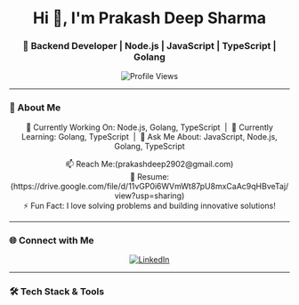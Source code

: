 <h1 align="center">Hi 👋, I'm Prakash Deep Sharma</h1>
<h3 align="center">🚀 Backend Developer | Node.js | JavaScript | TypeScript | Golang</h3>

<p align="center">
  <img src="https://komarev.com/ghpvc/?username=prakashdeep2902&label=Profile%20Views&color=0e75b6&style=flat" alt="Profile Views" />
</p>

---

### 🌟 About Me
<p align="center">
  🔭 Currently Working On: Node.js, Golang, TypeScript &nbsp;|&nbsp;  
  🌱 Currently Learning: Golang, TypeScript &nbsp;|&nbsp;  
  💬 Ask Me About: JavaScript, Node.js, Golang, TypeScript  
</p>

<p align="center">
  📫 Reach Me:(prakashdeep2902@gmail.com) <br>
  📄 Resume:(https://drive.google.com/file/d/11vGP0i6WVmWt87pU8mxCaAc9qHBveTaj/view?usp=sharing) <br>
  ⚡ Fun Fact: I love solving problems and building innovative solutions!
</p>

---

### 🌐 Connect with Me
<p align="center">
  <a href="https://linkedin.com/in/pkdeep" target="_blank">
    <img src="https://img.shields.io/badge/LinkedIn-blue?style=for-the-badge&logo=linkedin&logoColor=white" alt="LinkedIn" />
  </a>
</p>

---

### 🛠️ Tech Stack & Tools
<p align="center">
  <img src="
